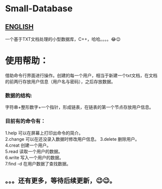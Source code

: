 # Small-Database
## [ENGLISH]()  
一个基于TXT文档处理的小型数据库，C++，哈哈。。。。😂😉  
# 使用帮助：  
借助命令行界面进行操作。创建的每一个用户，相当于新建一个txt文档，在文档的前两行存放用户信息（用户名与密码），之后存放数据。  
### 数据的结构:   
字符串+整形数字+一个指针，形成链表，在链表的第一个节点存放用户信息。  
### 目前有的命令有：  
1.help 可以在屏幕上打印出命令的简介。  
2.change 可以在还没录入数据时修改用户信息。
3.delete 删除用户。  
4.creat 创建一个用户。  
5.read 读取一个用户的数据。  
6.write 写入一个用户的数据。  
7.find -d 在用户数据了查找数据。  
## 。。。还有更多，等待后续更新，😉😉。  
